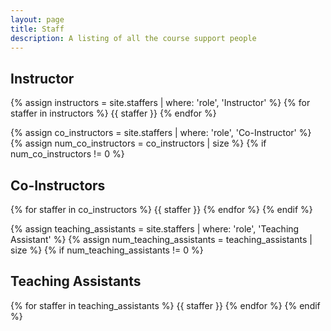 ```yaml
---
layout: page
title: Staff
description: A listing of all the course support people
---
```


## Instructor

{% assign instructors = site.staffers | where: 'role', 'Instructor' %}
{% for staffer in instructors %}
{{ staffer }}
{% endfor %}

{% assign co_instructors = site.staffers | where: 'role', 'Co-Instructor' %}
{% assign num_co_instructors = co_instructors | size %}
{% if num_co_instructors != 0 %}
## Co-Instructors

{% for staffer in co_instructors %}
{{ staffer }}
{% endfor %}
{% endif %}

{% assign teaching_assistants = site.staffers | where: 'role', 'Teaching Assistant' %}
{% assign num_teaching_assistants = teaching_assistants | size %}
{% if num_teaching_assistants != 0 %}
## Teaching Assistants

{% for staffer in teaching_assistants %}
{{ staffer }}
{% endfor %}
{% endif %}
